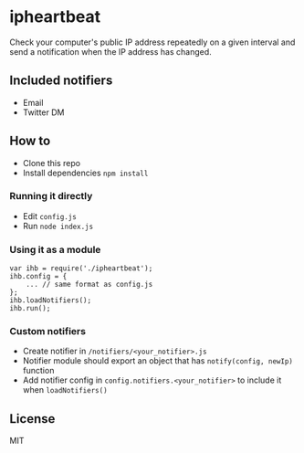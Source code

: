 # ipheartbeat

Check your computer's public IP address repeatedly on a given interval and send a notification when the IP address has changed.

## Included notifiers

- Email
- Twitter DM

## How to

- Clone this repo
- Install dependencies `npm install`

### Running it directly

- Edit `config.js`
- Run `node index.js`

### Using it as a module

```
var ihb = require('./ipheartbeat');
ihb.config = {
    ... // same format as config.js
};
ihb.loadNotifiers();
ihb.run();
```

### Custom notifiers

- Create notifier in `/notifiers/<your_notifier>.js`
- Notifier module should export an object that has `notify(config, newIp)` function
- Add notifier config in `config.notifiers.<your_notifier>` to include it when `loadNotifiers()`

## License

MIT
